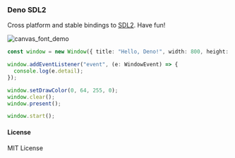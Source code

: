 ### Deno SDL2

Cross platform and stable bindings to [SDL2](https://www.libsdl.org/index.php).
Have fun!

![canvas_font_demo](https://user-images.githubusercontent.com/34997667/127973999-d0212cac-0800-46c8-8817-7e401fec69a6.png)


```typescript
const window = new Window({ title: "Hello, Deno!", width: 800, height: 400 });

window.addEventListener("event", (e: WindowEvent) => {
  console.log(e.detail);
});

window.setDrawColor(0, 64, 255, 0);
window.clear();
window.present();

window.start();
```

#### License

MIT License
